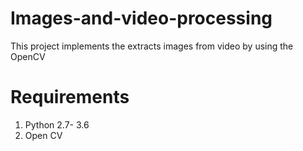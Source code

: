 # Images-and-video-processing

This project implements the extracts images from video by using the OpenCV

# Requirements
1. Python 2.7- 3.6
2. Open CV

